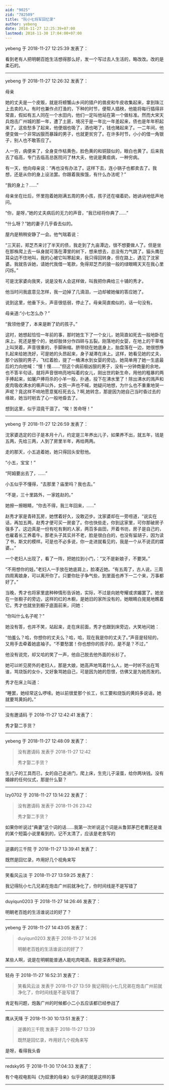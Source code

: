 ```yaml
---
aid: "9025"
zid: "782509"
title: "阮小七将军回忆录"
author: yebeng
date: 2018-11-27 12:25:39+07:00
lastmod: 2018-11-30 17:04:00+07:00
---
```


yebeng 于 2018-11-27 12:25:39 发表了：

看到老有人把明朝百姓生活想得那么好，发一个写过去人生活的，略改改。改的是柔石的。

---

yebeng 于 2018-11-27 12:26:32 发表了：

母亲

她的丈夫是一个皮贩，就是将螃蟹山乡间的猎户的兽皮和牛皮收集起来，拿到珠江上去卖的人。有时也兼作点打渔的，下种的时节，便帮人插秧，他能将每行插得非常直，假如有五人同在一个水田内，他们一定叫他站在第一个做标准。然而大宋天兵炮击广州城的那一年，遭了土匪，境况于是一年比一年差起来，债也是年年积起来了。这些愁多了起来，他便烟也吸了，酒也喝了，钱也赌起来了。一二年间，他便变做一个非常凶狠而暴躁的男子，也就更贫穷了。在许多时节，小小的借一角银子，别人也不敢答应了。

人一穷，病便来了，全身变作枯黄色，脸色黄的和铜鼓似的，眼白也黄了。后来我去了临高，专门去临高总医院问了林大夫，他说是黄疸病，一种穷病。

有一天，他向母亲说：“再也没有办法了。这样下去，连小锅子也都卖去了。我想，还是从你的身上设法罢。你跟着我挨饿，有什么办法呢？”

“我的身上？……”

母亲坐在灶后，怀里抱着她刚满五周的男小孩，孩子还在啜着奶，她讷讷地低声地问。

“你，是呀，”她的丈夫病后的无力的声音，“我已经将你典了……”

“什么呀？”她的妻子几乎昏去似的。

屋内是稍稍安静了一会。他气喘着说：

“三天前，郑芝杰来讨了半天的债，我走到了九亩潭边，很不想要做人了。但是坐在那株爬上去一纵身就可落在潭里的树下，想来想去，总没有力气跳了。猫头鹰在耳朵边不住地叫，我的心被它叫寒起来，我只得回转身，但在路上，遇见了沈家婆。我就告诉她，请她代我借一笔款，免得郑芝杰的狼一般的绿眼睛天天在我心里闪烁。”

可是沈家婆向我笑，说是没有人会这样做，叫我把你典给三十铺的秀才。

他当时问我底意见怎样，我一边掉了几滴泪，一边却被她催的答应她了。

说到这里，他垂下头，声音很低弱，停止了。母亲简直痴似的，话一句没有。

母亲道:“小七怎么办？”

“我领他便了，本来是断了奶的孩子。”

这时，她想起恰恰一年前的事，那时她生下了一个女儿，她简直如死去一般地卧在床上。死还是整个的，她却肢体分作四碎与五裂。刚落地的女婴，在地上的干草堆上叫哭着，声音很重的，手脚揪缩。脐带绕在她底身上，胎盘落在一边，她很想挣扎起来给她洗好，可是她的头昂起来，身子凝滞在床上。这样，她看见她的丈夫，那个凶狠的男子，飞红着脸，提了一桶沸水到女婴的旁边。她简单用了她一生底最后的力向他喊：“慢！慢.……”但这个病前极凶狠的男子，没有一分钟商量的余地，也不答半句话，就将声音很响亮地叫着的女儿，刚出世的新生命，用他的粗暴的两手捧起来，如屠户捧将杀的小羊一般，扑通，投下在沸水里了！除出沸水的溅声和皮肉吸收沸水的嘶声以外，女孩一声也不喊，她疑问地想，为什么也不重重地哭一声呢？竟这样不响地愿意冤枉死去么？啊,她转念，那是因为她自己当时昏过去的缘故，她当时剜去了心一般地昏去了。

想到这里，似乎泪竟干涸了。“唉！苦命呀！”

---

yebeng 于 2018-11-27 12:26:59 发表了：

沈家婆选定的日子是本月十八，约定是三年养出儿子，如果养不出，就五年，钱是五两，先给三两，人到了房里半年，再给两两。

走的那天，小五追着她，她只得回头安慰他。

“小五，宝宝！”

“阿姆要出去了，……”

小五似乎不懂得，“去那里？庙里吗？我也去。”

“不是，三十里路外，一家姓赵的。”

她擦一擦眼睛，“你去不得，我三年回来，……”

赵秀才家是青砖瓦房，她愣着好久，没敢迈步。沈家婆却在一旁唠道，“说实在话，再加五两，赵秀才便可买一房妾了。你也快些走，你到这家里，可你那破房子强多了。这边真是一份有吃有剩的人家，两百多亩田，开着书坊，房子是自己的，也雇着长工养着牛。那老头子其实并不老，脸是很白白的，也没有留胡子，因为读了书，斯文的模样。可是也不必多说，你一走进就看见的，我是一个从不说谎的媒婆。。”

一个老妇人出现了，看了一阵，把她拉到小门，：“又不是新娘子，不要哭。”

“不用想你的娃。”老妇人一手放在她底肩上，脸凑近她。“有五周了，古人说，三周四周离娘身，可以离开你了。只要你肚子争气些，到里面也养下一二个来，万事都好了。”

当晚，秀才也将家里底种种情形告诉她，实际，不过是向她夸耀或求媚罢了。她坐在一张橱子的旁边，这样的红的木橱，是她旧的家所没有的，她眼睛白晃晃地瞧着它。秀才也就坐到橱子底面前来，问她：

“你叫什么名子呢？”

她没有答，也并不笑，站起来，走在床前面，秀才也跟到床旁边，大笑地问她：

“怕羞么？哈，你想你的丈夫么？哈，哈，现在我是你的丈夫了。”声音是轻轻的，又用手去牵着她底袖子。“不要愁罢！你也想你的孩子的，是不是？不过，”

他没有说完，却又哈的笑了一声，他自己脱去他外面的长衫了。

她可以听见房外的老妇人，那是大娘，她高声地骂着什么人，她一时听不出在骂谁，骂烧饭的女仆，又好象骂她自己，可是因为她的怨恨，仿佛又是为她而发的。

秀才在床上叫道：

“睡罢，她经常这么啰嗦。她以前很爱那个长工，长工要和烧饭的黄妈多说话，她就要骂黄妈的。”

---

没有邀请码 于 2018-11-27 12:42:41 发表了：

秀才娶二手货？

---

yebeng 于 2018-11-27 12:48:09 发表了：

> 没有邀请码 发表于 2018-11-27 12:42
>
> 秀才娶二手货？

生儿子的工具而已，女的自己走进门，爬上床，生完儿子滚蛋，给你两块钱。没有婚嫁的任何仪式，那是什么娶？

---

lzy0702 于 2018-11-27 13:14:22 发表了：

> 没有邀请码 发表于 2018-11-26 23:42
>
> 秀才娶二手货？

如果你听说过“典妻”这个词的话……我第一次听说这个词是从鲁郭茅巴老曹还是谁的某个短篇小说里看到的，记不太清了，应该是老舍写的

---

逆袭的三千院 于 2018-11-27 13:39:41 发表了：

既然是回忆录，咋用好几个视角来写

---

笑看风云淡 于 2018-11-27 13:59:25 发表了：

我记得阮小七几兄弟在炮击广州前就净化了，你时间线是不是写错了

---

duyiqun0203 于 2018-11-27 14:26:46 发表了：

明朝老百姓的生活谁说过的好了？

---

yebeng 于 2018-11-27 14:43:05 发表了：

> duyiqun0203 发表于 2018-11-27 14:26
>
> 明朝老百姓的生活谁说过的好了？

某些人啊，说是在明朝能普通人能吃肉喝酒，我是深表怀疑的。

---

轻舟 于 2018-11-27 16:52:31 发表了：

> 笑看风云淡 发表于 2018-11-27 13:59 我记得阮小七几兄弟在炮击广州前就净化了，你时间线是不是写错了

肯定有问题，炮轰广州的时候都小二小五应该都已经参战了

---

鹰从天降 于 2018-11-30 10:13:51 发表了：

> 逆袭的三千院 发表于 2018-11-27 13:39
>
> 既然是回忆录，咋用好几个视角来写

是呀，看得我头昏

---

redsky95 于 2018-11-30 17:04:33 发表了：

有个电视电影叫《为奴隶的母亲》似乎讲的就是这样的事

---
